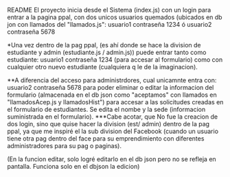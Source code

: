 README
El proyecto inicia desde el Sistema (index.js) con un login para entrar a la pagina ppal, con dos unicos usuarios quemados (ubicados en db jon con llamados del "llamados.js":
usuario1 contraseña 1234
ó
usuario2 contraseña 5678

*Una vez dentro de la pag ppal, (es ahí donde se hace la division de estudiante y admin (estudiante.js / admin.js)) puede entrar tanto como estudiante:
usuario1 contraseña 1234  (para accesar al formulario) como con cualquier otro nuevo estudiante (cualquiera q le de la imaginacion).

**A diferencia del acceso para administrdores, cual unicamnte entra con:
usuario2 contraseña 5678 para poder eliminar o editar la informacion del formulario (almacenada en el db json como "aceptamos" con llamados en "llamadosAcep.js y llamadosHist") para accesar
a las solicitudes creadas en el formulario de estudiantes. Se edita el nombe y la sede (informacion suministrada en el formulario).
***Cabe acotar, que No fue la creacion de dos login, sino que quise hacer la division (est/ admin) dentro de la pag ppal, ya que me inspiré el la sub division del 
Facebook (cuando un usuario tiene otra pag dentro del face para su emprendimiento con diferentes administradores para su pag o paginas).

(En la funcion editar, solo logré editarlo en el db json pero no se refleja en pantalla. Funciona solo en el dbjson la edicion)
